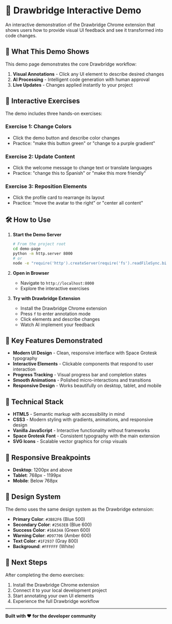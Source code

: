 # 🎯 Drawbridge Interactive Demo

An interactive demonstration of the Drawbridge Chrome extension that shows users how to provide visual UI feedback and see it transformed into code changes.

## 🚀 What This Demo Shows

This demo page demonstrates the core Drawbridge workflow:

1. **Visual Annotations** - Click any UI element to describe desired changes
2. **AI Processing** - Intelligent code generation with human approval  
3. **Live Updates** - Changes applied instantly to your project

## 🎨 Interactive Exercises

The demo includes three hands-on exercises:

### Exercise 1: Change Colors
- Click the demo button and describe color changes
- Practice: "make this button green" or "change to a purple gradient"

### Exercise 2: Update Content  
- Click the welcome message to change text or translate languages
- Practice: "change this to Spanish" or "make this more friendly"

### Exercise 3: Reposition Elements
- Click the profile card to rearrange its layout
- Practice: "move the avatar to the right" or "center all content"

## 🛠 How to Use

1. **Start the Demo Server**
   ```bash
   # From the project root
   cd demo-page
   python -m http.server 8000
   # or
   node -e "require('http').createServer(require('fs').readFileSync.bind(require('fs'))).listen(8000)"
   ```

2. **Open in Browser**
   - Navigate to `http://localhost:8000`
   - Explore the interactive exercises

3. **Try with Drawbridge Extension**
   - Install the Drawbridge Chrome extension
   - Press `f` to enter annotation mode
   - Click elements and describe changes
   - Watch AI implement your feedback

## 🎯 Key Features Demonstrated

- **Modern UI Design** - Clean, responsive interface with Space Grotesk typography
- **Interactive Elements** - Clickable components that respond to user interaction
- **Progress Tracking** - Visual progress bar and completion states
- **Smooth Animations** - Polished micro-interactions and transitions
- **Responsive Design** - Works beautifully on desktop, tablet, and mobile

## 🔧 Technical Stack

- **HTML5** - Semantic markup with accessibility in mind
- **CSS3** - Modern styling with gradients, animations, and responsive design
- **Vanilla JavaScript** - Interactive functionality without frameworks
- **Space Grotesk Font** - Consistent typography with the main extension
- **SVG Icons** - Scalable vector graphics for crisp visuals

## 📱 Responsive Breakpoints

- **Desktop**: 1200px and above
- **Tablet**: 768px - 1199px  
- **Mobile**: Below 768px

## 🎨 Design System

The demo uses the same design system as the Drawbridge extension:

- **Primary Color**: `#3B82F6` (Blue 500)
- **Secondary Color**: `#2563EB` (Blue 600)
- **Success Color**: `#16A34A` (Green 600)
- **Warning Color**: `#D97706` (Amber 600)
- **Text Color**: `#1F2937` (Gray 800)
- **Background**: `#FFFFFF` (White)

## 🚀 Next Steps

After completing the demo exercises:

1. Install the Drawbridge Chrome extension
2. Connect it to your local development project
3. Start annotating your own UI elements
4. Experience the full Drawbridge workflow

---

**Built with ❤️ for the developer community** 